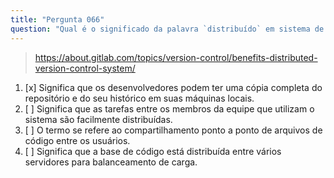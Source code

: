 ```yaml
---
title: "Pergunta 066"
question: "Qual é o significado da palavra `distribuído` em sistema de controle de versão distribuído?"
---
```



> https://about.gitlab.com/topics/version-control/benefits-distributed-version-control-system/
1. [x] Significa que os desenvolvedores podem ter uma cópia completa do repositório e do seu histórico em suas máquinas locais.
1. [ ] Significa que as tarefas entre os membros da equipe que utilizam o sistema são facilmente distribuídas.
1. [ ] O termo se refere ao compartilhamento ponto a ponto de arquivos de código entre os usuários.
1. [ ] Significa que a base de código está distribuída entre vários servidores para balanceamento de carga.
